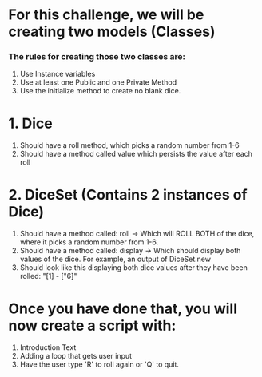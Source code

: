 # For this challenge, we will be creating two models (Classes)

### The rules for creating those two classes are:

1. Use Instance variables
2. Use at least one Public and one Private Method
3. Use the initialize method to create no blank dice.

# 1. Dice

1. Should have a roll method, which picks a random number from 1-6
1. Should have a method called value which persists the value after each roll

# 2. DiceSet (Contains 2 instances of Dice)

1. Should have a method called: roll -> Which will ROLL BOTH of the dice, where it picks a random number from 1-6.
2. Should have a method called: display -> Which should display both values of the dice. For example, an output of DiceSet.new
3. Should look like this displaying both dice values after they have been rolled: "[1] - ["6]"

# Once you have done that, you will now create a script with:

1. Introduction Text
2. Adding a loop that gets user input
3. Have the user type 'R' to roll again or 'Q' to quit.
